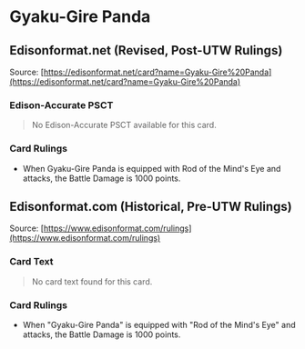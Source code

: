 # Gyaku-Gire Panda

## Edisonformat.net (Revised, Post-UTW Rulings)

Source: [https://edisonformat.net/card?name=Gyaku-Gire%20Panda](https://edisonformat.net/card?name=Gyaku-Gire%20Panda)

### Edison-Accurate PSCT

> No Edison-Accurate PSCT available for this card.

### Card Rulings

*   When Gyaku-Gire Panda is equipped with Rod of the Mind's Eye and attacks, the Battle Damage is 1000 points.


## Edisonformat.com (Historical, Pre-UTW Rulings)

Source: [https://www.edisonformat.com/rulings](https://www.edisonformat.com/rulings)

### Card Text

> No card text found for this card.

### Card Rulings

*   When "Gyaku-Gire Panda" is equipped with "Rod of the Mind's Eye" and attacks, the Battle Damage is 1000 points.


